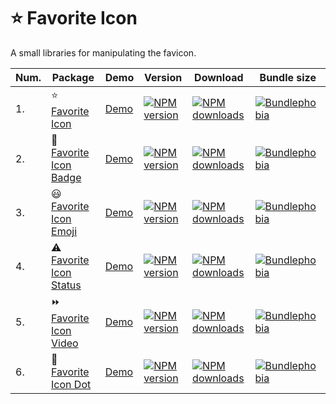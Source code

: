 ⭐ Favorite Icon
=============

A small libraries for manipulating the favicon.

| Num. | Package        | Demo           | Version   | Download | Bundle size |
| ---- | -------------- | -------------- | ------- | ------ | ------- |
| 1. | ⭐ [Favorite Icon](./packages/favorite-icon) | [Demo](https://hcodes.github.io/favorite-icon/examples/index.html) | [![NPM version](https://img.shields.io/npm/v/favorite-icon.svg?style=flat)](https://www.npmjs.com/package/favorite-icon) | [![NPM downloads](https://img.shields.io/npm/dm/favorite-icon.svg?style=flat)](https://www.npmjs.com/package/favorite-icon) | [![Bundlephobia](https://badgen.net/bundlephobia/minzip/favorite-icon)](https://bundlephobia.com/result?p=favorite-icon) |
| 2. | 📛 [Favorite Icon Badge](./packages/favorite-icon-badge)| [Demo](https://hcodes.github.io/favorite-icon/examples/badge.html) | [![NPM version](https://img.shields.io/npm/v/favorite-icon-badge.svg?style=flat)](https://www.npmjs.com/package/favorite-icon-badge) | [![NPM downloads](https://img.shields.io/npm/dm/favorite-icon-badge.svg?style=flat)](https://www.npmjs.com/package/favorite-icon-badge) | [![Bundlephobia](https://badgen.net/bundlephobia/minzip/favorite-icon-badge)](https://bundlephobia.com/result?p=favorite-icon-badge) |
| 3. | 😃 [Favorite Icon Emoji](./packages/favorite-icon-emoji) | [Demo](https://hcodes.github.io/favorite-icon/examples/emoji.html) | [![NPM version](https://img.shields.io/npm/v/favorite-icon-emoji.svg?style=flat)](https://www.npmjs.com/package/favorite-icon-emoji) | [![NPM downloads](https://img.shields.io/npm/dm/favorite-icon-emoji.svg?style=flat)](https://www.npmjs.com/package/favorite-icon-emoji) | [![Bundlephobia](https://badgen.net/bundlephobia/minzip/favorite-icon-emoji)](https://bundlephobia.com/result?p=favorite-icon-emoji) |
| 4. | ⚠️ [Favorite Icon Status](./packages/favorite-icon-status) | [Demo](https://hcodes.github.io/favorite-icon/examples/status.html) | [![NPM version](https://img.shields.io/npm/v/favorite-icon-status.svg?style=flat)](https://www.npmjs.com/package/favorite-icon-status) | [![NPM downloads](https://img.shields.io/npm/dm/favorite-icon-status.svg?style=flat)](https://www.npmjs.com/package/favorite-icon-status) | [![Bundlephobia](https://badgen.net/bundlephobia/minzip/favorite-icon-status)](https://bundlephobia.com/result?p=favorite-icon-status) |
| 5. | ⏩ [Favorite Icon Video](./packages/favorite-icon-video) | [Demo](https://hcodes.github.io/favorite-icon/examples/video.html) | [![NPM version](https://img.shields.io/npm/v/favorite-icon-video.svg?style=flat)](https://www.npmjs.com/package/favorite-icon-video) | [![NPM downloads](https://img.shields.io/npm/dm/favorite-icon-video.svg?style=flat)](https://www.npmjs.com/package/favorite-icon-video) | [![Bundlephobia](https://badgen.net/bundlephobia/minzip/favorite-icon-video)](https://bundlephobia.com/result?p=favorite-icon-video) |
| 6. | 🔴 [Favorite Icon Dot](./packages/favorite-icon-dot) | [Demo](https://hcodes.github.io/favorite-icon/examples/dot.html) | [![NPM version](https://img.shields.io/npm/v/favorite-icon-dot.svg?style=flat)](https://www.npmjs.com/package/favorite-icon-dot) | [![NPM downloads](https://img.shields.io/npm/dm/favorite-icon-dot.svg?style=flat)](https://www.npmjs.com/package/favorite-icon-dot) | [![Bundlephobia](https://badgen.net/bundlephobia/minzip/favorite-icon-dot)](https://bundlephobia.com/result?p=favorite-icon-dot) |

